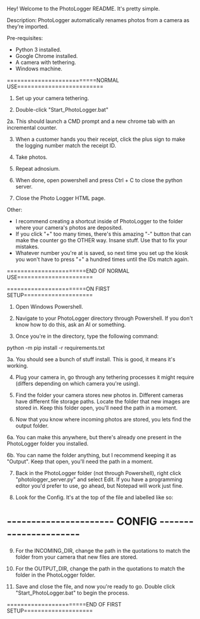 Hey! Welcome to the PhotoLogger README. It's pretty simple.

Description:
PhotoLogger automatically renames photos from a camera as they’re imported.

Pre-requisites:
- Python 3 installed.
- Google Chrome installed.
- A camera with tethering.
- Windows machine.

==========================NORMAL USE=========================

1. Set up your camera tethering.

2. Double-click "Start_PhotoLogger.bat"

2a. This should launch a CMD prompt and a new chrome tab with an incremental counter.

3. When a customer hands you their receipt, click the plus sign to make the logging number match the receipt ID.

4. Take photos.

5. Repeat adnosium.

6. When done, open powershell and press Ctrl + C to close the python server.

7. Close the Photo Logger HTML page.

Other:

- I recommend creating a shortcut inside of PhotoLogger to the folder where your camera's photos are deposited.
- If you click "+" too many times, there's this amazing "-" button that can make the counter go the OTHER way. Insane stuff. Use that to fix your mistakes.
- Whatever number you're at is saved, so next time you set up the kiosk you won't have to press "+" a hundred times until the IDs match again.

=======================END OF NORMAL USE======================


=======================ON FIRST SETUP====================

1. Open Windows Powershell.

2. Navigate to your PhotoLogger directory through Powershell. If you don't know how to do this, ask an AI or something.

3. Once you're in the directory, type the following command:

python -m pip install -r requirements.txt

3a. You should see a bunch of stuff install. This is good, it means it's working.

4. Plug your camera in, go through any tethering processes it might require (differs depending on which camera you're using).

5. Find the folder your camera stores new photos in. Different cameras have different file storage paths. Locate the folder that new images are stored in. Keep this folder open, you'll need the path in a moment.

6. Now that you know where incoming photos are stored, you lets find the output folder.

6a. You can make this anywhere, but there's already one present in the PhotoLogger folder you installed.

6b. You can name the folder anything, but I recommend keeping it as "Output". Keep that open, you'll need the path in a moment.

7. Back in the PhotoLogger folder (not through Powershell), right click "photologger_server.py" and select Edit. If you have 
   a programming editor you'd prefer to use, go ahead, but Notepad will work just fine.

8. Look for the Config. It's at the top of the file and labelled like so:

# ---------------------- CONFIG ----------------------

9. For the INCOMING_DIR, change the path in the quotations to match the folder from your camera that new files are stored.

10. For the OUTPUT_DIR, change the path in the quotations to match the folder in the PhotoLogger folder.

11. Save and close the file, and now you're ready to go. Double click "Start_PhotoLogger.bat" to begin the process.

=======================END OF FIRST SETUP====================


